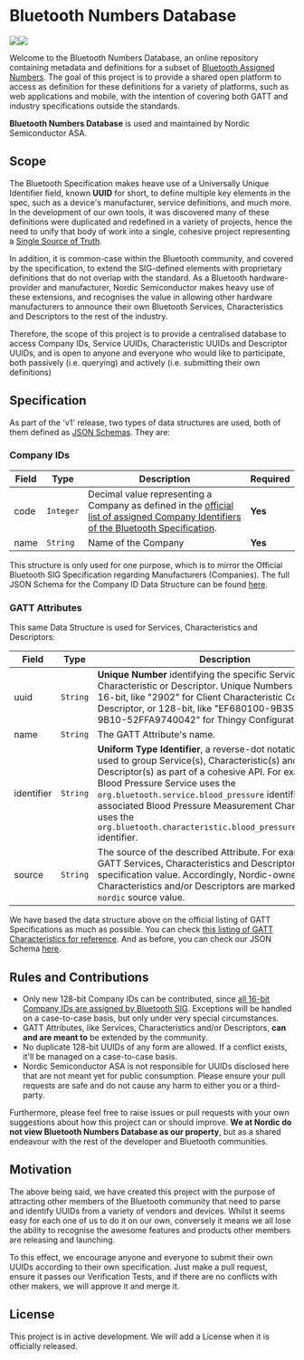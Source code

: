 # Bluetooth Numbers Database
![](https://github.com/NordicSemiconductor/bluetooth-uuid-database/workflows/Verify%20JSON%20Schemas/badge.svg)![](https://github.com/NordicSemiconductor/bluetooth-uuid-database/workflows/Check%20No%20Duplicates/badge.svg)

Welcome to the Bluetooth Numbers Database, an online repository containing metadata and definitions for a subset of [Bluetooth Assigned Numbers](https://www.bluetooth.com/specifications/assigned-numbers/). The goal of this project is to provide a shared open platform to access as definition for these definitions for a variety of platforms, such as web applications and mobile, with the intention of covering both GATT and industry specifications outside the standards.

**Bluetooth Numbers Database** is used and maintained by Nordic Semiconductor ASA.

## Scope

The Bluetooth Specification makes heave use of a Universally Unique Identifier field, known **UUID** for short, to define multiple key elements in the spec, such as a device's manufacturer, service definitions, and much more. In the development of our own tools, it was discovered many of these definitions were duplicated and redefined in a variety of projects, hence the need to unify that body of work into a single, cohesive project representing a [Single Source of Truth](https://en.wikipedia.org/wiki/Single_source_of_truth).

In addition, it is common-case within the Bluetooth community, and covered by the specification, to extend the SIG-defined elements with proprietary definitions that do not overlap with the standard. As a Bluetooth hardware-provider and manufacturer, Nordic Semiconductor makes heavy use of these extensions, and recognises the value in allowing other hardware manufacturers to announce their own Bluetooth Services, Characteristics and Descriptors to the rest of the industry.

Therefore, the scope of this project is to provide a centralised database to access Company IDs, Service UUIDs, Characteristic UUIDs and Descriptor UUIDs, and is open to anyone and everyone who would like to participate, both passively (i.e. querying) and actively (i.e. submitting their own definitions)

## Specification

As part of the 'v1' release, two types of data structures are used, both of them defined as [JSON Schemas](http://json-schema.org/learn/getting-started-step-by-step.html). They are:

### Company IDs

| Field | Type | Description | Required |
| ------|------|----------| --- |
| code  | `Integer` | Decimal value representing a Company as defined in the [official list of assigned Company Identifiers of the Bluetooth Specification](https://www.bluetooth.com/specifications/assigned-numbers/company-identifiers/). | **Yes** |
| name | `String` | Name of the Company | **Yes** |

This structure is only used for one purpose, which is to mirror  the Official Bluetooth SIG Specification regarding Manufacturers (Companies). The full JSON Schema for the Company ID Data Structure can be found [here](https://github.com/NordicSemiconductor/bluetooth-uuid-database/blob/master/v1/company_schema.json).

### GATT Attributes

This same Data Structure is used for Services, Characteristics and Descriptors:

| Field | Type | Description | Required |
| ------|------|----------| --- |
| uuid | `String` | **Unique Number** identifying the specific Service, Characteristic or Descriptor. Unique Numbers can either be 16-bit, like "2902" for Client Characteristic Configuration Descriptor, or 128-bit, like "EF680100-9B35-4933-9B10-52FFA9740042" for Thingy Configuration Service. | **Yes** |
| name | `String` | The GATT Attribute's name. | **Yes** |
| identifier | `String` | **Uniform Type Identifier**, a reverse-dot notation String used to group Service(s), Characteristic(s) and/or Descriptor(s) as part of a cohesive API. For example: The Blood Pressure Service uses the `org.bluetooth.service.blood_pressure` identifier, and its associated Blood Pressure Measurement Characteristic uses the `org.bluetooth.characteristic.blood_pressure_measurement` identifier. | **Yes** |
| source | `String` | The source of the described Attribute. For example: all GATT Services, Characteristics and Descriptors have a `gss` specification value. Accordingly, Nordic-owned Services, Characteristics and/or Descriptors are marked with a `nordic` source value. | **Yes** |

We have based the data structure above on the official listing of GATT Specifications as much as possible. You can check  [this listing of GATT Characteristics for reference](https://www.bluetooth.com/specifications/gatt/characteristics/). And as before, you can check our JSON Schema [here](https://github.com/NordicSemiconductor/bluetooth-uuid-database/blob/master/v1/gatt_schema.json).

## Rules and Contributions

* Only new 128-bit Company IDs can be contributed, since [all 16-bit Company IDs are assigned by Bluetooth SIG](https://www.bluetooth.com/specifications/assigned-numbers/16-bit-uuids-for-members/). Exceptions will be handled on a case-to-case basis, but only under very special circumstances.
* GATT Attributes, like Services, Characteristics and/or Descriptors, **can and are meant to** be extended by the community.
* No duplicate 128-bit UUIDs of any form are allowed. If a conflict exists, it'll be managed on a case-to-case basis.
* Nordic Semiconductor ASA is not responsible for UUIDs disclosed here that are not meant yet for public consumption. Please ensure your pull requests are safe and do not cause any harm to either you or a third-party.

Furthermore, please feel free to raise issues or pull requests with your own suggestions about how this project can or should improve. **We at Nordic do not view Bluetooth Numbers Database as our property**, but as a shared endeavour with the rest of the developer and Bluetooth communities. 

## Motivation

The above being said, we have created this project with the purpose of attracting other members of the Bluetooth community that need to parse and identify UUIDs from a variety of vendors and devices. Whilst it seems easy for each one of us to do it on our own, conversely it means we all lose the ability to recognise the awesome features and products other members are releasing and launching.

To this effect, we encourage anyone and everyone to submit their own UUIDs according to their own specification. Just make a pull request, ensure it passes our Verification Tests, and if there are no conflicts with other makers, we will approve it and merge it.

## License

This project is in active development. We will add a License when it is officially released.
